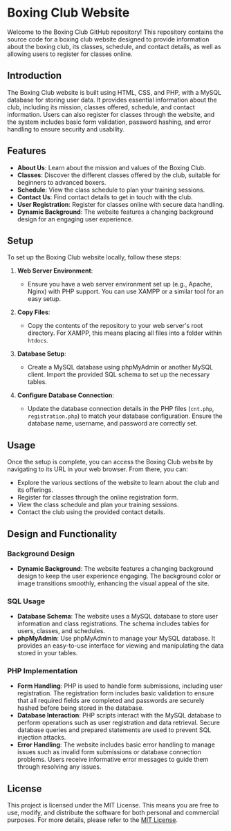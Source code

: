 # Boxing Club Website

Welcome to the Boxing Club GitHub repository! This repository contains the source code for a boxing club website designed to provide information about the boxing club, its classes, schedule, and contact details, as well as allowing users to register for classes online.

## Introduction

The Boxing Club website is built using HTML, CSS, and PHP, with a MySQL database for storing user data. It provides essential information about the club, including its mission, classes offered, schedule, and contact information. Users can also register for classes through the website, and the system includes basic form validation, password hashing, and error handling to ensure security and usability.

## Features

- **About Us**: Learn about the mission and values of the Boxing Club.
- **Classes**: Discover the different classes offered by the club, suitable for beginners to advanced boxers.
- **Schedule**: View the class schedule to plan your training sessions.
- **Contact Us**: Find contact details to get in touch with the club.
- **User Registration**: Register for classes online with secure data handling.
- **Dynamic Background**: The website features a changing background design for an engaging user experience.

## Setup

To set up the Boxing Club website locally, follow these steps:

1. **Web Server Environment**:
   - Ensure you have a web server environment set up (e.g., Apache, Nginx) with PHP support. You can use XAMPP or a similar tool for an easy setup.

2. **Copy Files**:
   - Copy the contents of the repository to your web server's root directory. For XAMPP, this means placing all files into a folder within `htdocs`.

3. **Database Setup**:
   - Create a MySQL database using phpMyAdmin or another MySQL client. Import the provided SQL schema to set up the necessary tables.

4. **Configure Database Connection**:
   - Update the database connection details in the PHP files (`cnt.php`, `registration.php`) to match your database configuration. Ensure the database name, username, and password are correctly set.

## Usage

Once the setup is complete, you can access the Boxing Club website by navigating to its URL in your web browser. From there, you can:

- Explore the various sections of the website to learn about the club and its offerings.
- Register for classes through the online registration form.
- View the class schedule and plan your training sessions.
- Contact the club using the provided contact details.

## Design and Functionality

### Background Design

- **Dynamic Background**: The website features a changing background design to keep the user experience engaging. The background color or image transitions smoothly, enhancing the visual appeal of the site.

### SQL Usage

- **Database Schema**: The website uses a MySQL database to store user information and class registrations. The schema includes tables for users, classes, and schedules.
- **phpMyAdmin**: Use phpMyAdmin to manage your MySQL database. It provides an easy-to-use interface for viewing and manipulating the data stored in your tables.

### PHP Implementation

- **Form Handling**: PHP is used to handle form submissions, including user registration. The registration form includes basic validation to ensure that all required fields are completed and passwords are securely hashed before being stored in the database.
- **Database Interaction**: PHP scripts interact with the MySQL database to perform operations such as user registration and data retrieval. Secure database queries and prepared statements are used to prevent SQL injection attacks.
- **Error Handling**: The website includes basic error handling to manage issues such as invalid form submissions or database connection problems. Users receive informative error messages to guide them through resolving any issues.

## License

This project is licensed under the MIT License. This means you are free to use, modify, and distribute the software for both personal and commercial purposes. For more details, please refer to the [MIT License](https://opensource.org/licenses/MIT).
